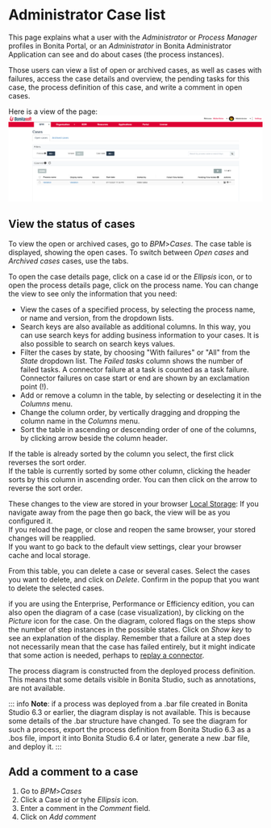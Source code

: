 # Administrator Case list

This page explains what a user with the _Administrator_ or _Process Manager_ profiles in Bonita Portal, or an _Administrator_ in Bonita Administrator Application can see and do about cases (the process instances).  

Those users can view a list of open or archived cases, as well as cases with failures, access the case details and overview, the pending tasks for this case, the process definition of this case, and write a comment in open cases.

Here is a view of the page:
![Admin Case list](images/UI2021.1/admin-case-list.png)<!--{.img-responsive}-->

## View the status of cases

To view the open or archived cases, go to _BPM_>_Cases_. The case table is displayed, showing the open cases. 
To switch between _Open cases_ and _Archived cases_ cases, use the tabs.

To open the case details page, click on a case id or the _Ellipsis_ icon, or to open the process details page, click on the process name.
You can change the view to see only the information that you need:
* View the cases of a specified process, by selecting the process name, or name and version, from the dropdown lists.
* Search keys are also available as additional columns. In this way, you can use search keys for adding business information to your cases. It is also possible to search on search keys values.
* Filter the cases by state, by choosing "With failures" or "All" from the _State_ dropdown list. 
The _Failed tasks_ column shows the number of failed tasks. A connector failure at a task is counted as a task failure.  
Connector failures on case start or end are shown by an exclamation point (!).
* Add or remove a column in the table, by selecting or deselecting it in the _Columns_ menu.
* Change the column order, by vertically dragging and dropping the column name in the _Columns_ menu.
* Sort the table in ascending or descending order of one of the columns, by clicking arrow beside the column header. 

If the table is already sorted by the column you select, the first click reverses the sort order.  
If the table is currently sorted by some other column, clicking the header sorts by this column in ascending order. 
You can then click on the arrow to reverse the sort order. 

These changes to the view are stored in your browser [Local Storage](https://en.wikipedia.org/wiki/Web_storage#Local_and_session_storage): If you navigate away from the page then go back, the view will be as you configured it.  
If you reload the page, or close and reopen the same browser, your stored changes will be reapplied.  
If you want to go back to the default view settings, clear your browser cache and local storage.

From this table, you can delete a case or several cases. Select the cases you want to delete, and click on _Delete_. Confirm in the popup that you want to delete the selected cases.

if you are using the Enterprise, Performance or Efficiency edition, you can also open the diagram of a case (case visualization), by clicking on the _Picture_ icon for the case. 
On the diagram, colored flags on the steps show the number of step instances in the possible states. Click on _Show key_ to see an explanation of the display. 
Remember that a failure at a step does not necessarily mean that the case has failed entirely, but it might indicate that some action is needed, perhaps to [replay a connector](tasks.md#toc5).

The process diagram is constructed from the deployed process definition. This means that some details visible in Bonita Studio, such as annotations, are not available.

::: info
**Note**: if a process was deployed from a .bar file created in Bonita Studio 6.3 or earlier, the diagram display is not available. This is because some details of the .bar structure have changed. 
To see the diagram for such a process, export the process definition from Bonita Studio 6.3 as a .bos file, import it into Bonita Studio 6.4 or later, generate a new .bar file, and deploy it.
:::

## Add a comment to a case
1. Go to _BPM_>_Cases_
2. Click a Case id or tyhe _Ellipsis_ icon.
3. Enter a comment in the _Comment_ field.
4. Click on _Add comment_


